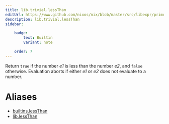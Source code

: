 ```yaml
---
title: lib.trivial.lessThan
editUrl: https://www.github.com/nixos/nix/blob/master/src/libexpr/primops.cc
description: lib.trivial.lessThan
sidebar:

    badge:
        text: Builtin
        variant: note

    order: 7
---
```


Return `true` if the number *e1* is less than the number *e2*, and
`false` otherwise. Evaluation aborts if either *e1* or *e2* does not
evaluate to a number.


# Aliases

- [builtins.lessThan](/reference/builtinslessThan)
- [lib.lessThan](/reference/liblessThan)


